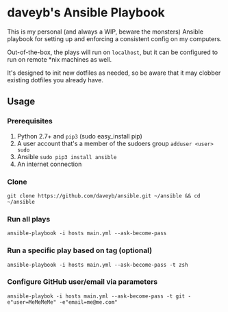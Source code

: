# daveyb's Ansible Playbook

This is my personal (and always a WIP, beware the monsters) Ansible playbook for setting up and enforcing a consistent config on my computers.

Out-of-the-box, the plays will run on `localhost`, but it can be configured to run on remote *nix machines as well.

It's designed to init new dotfiles as needed, so be aware that it may clobber existing dotfiles you already have.

## Usage

### Prerequisites
1. Python 2.7+ and `pip3` (sudo easy_install pip)
2. A user account that's a member of the sudoers group `adduser <user> sudo`
3. Ansible `sudo pip3 install ansible`
4. An internet connection

### Clone
`git clone https://github.com/daveyb/ansible.git ~/ansible && cd ~/ansible`

### Run all plays
`ansible-playbook -i hosts main.yml --ask-become-pass`

### Run a specific play based on tag (optional)
`ansible-playbook -i hosts main.yml --ask-become-pass -t zsh`

### Configure GitHub user/email via parameters
`ansible-playbok -i hosts main.yml --ask-become-pass -t git -e"user=MeMeMeMe" -e"email=me@me.com"`
